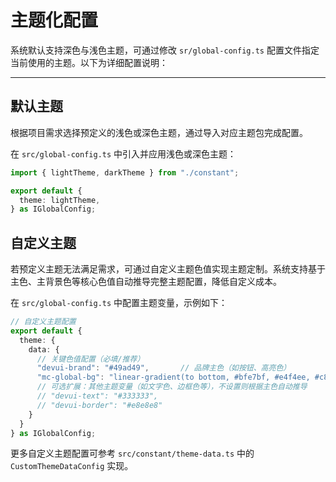 # 主题化配置

系统默认支持深色与浅色主题，可通过修改 `sr/global-config.ts` 配置文件指定当前使用的主题。以下为详细配置说明：

---

## 默认主题
根据项目需求选择预定义的浅色或深色主题，通过导入对应主题包完成配置。

在 `src/global-config.ts` 中引入并应用浅色或深色主题：
```typescript
import { lightTheme, darkTheme } from "./constant";

export default {
  theme: lightTheme,
} as IGlobalConfig;
```

## 自定义主题

若预定义主题无法满足需求，可通过自定义主题色值实现主题定制。系统支持基于主色、主背景色等核心色值自动推导完整主题配置，降低自定义成本。


在 `src/global-config.ts` 中配置主题变量，示例如下：

```ts
// 自定义主题配置
export default {
  theme: {
    data: {
      // 关键色值配置（必填/推荐）
      "devui-brand": "#49ad49",       // 品牌主色（如按钮、高亮色）
      "mc-global-bg": "linear-gradient(to bottom, #bfe7bf, #e4f4ee, #c8e6f5)",  // 全局背景色
      // 可选扩展：其他主题变量（如文字色、边框色等），不设置则根据主色自动推导
      // "devui-text": "#333333",
      // "devui-border": "#e8e8e8"
    }
  }
} as IGlobalConfig;
```

更多自定义主题配置可参考 `src/constant/theme-data.ts` 中的 `CustomThemeDataConfig` 实现。